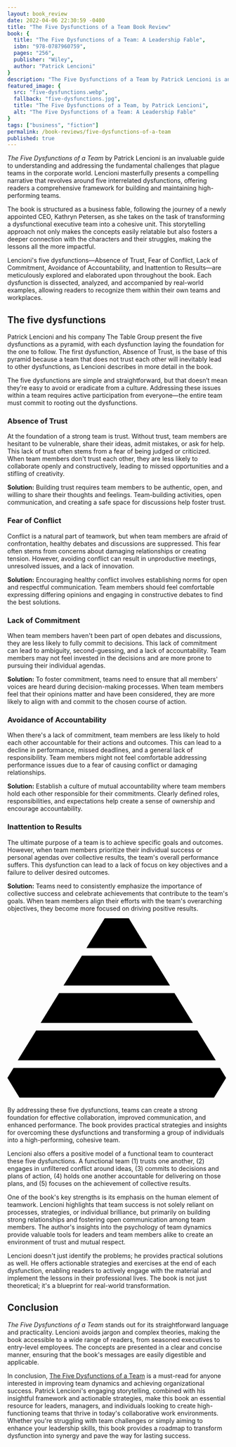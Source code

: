 ```yaml
---
layout: book_review
date: 2022-04-06 22:30:59 -0400
title: "The Five Dysfunctions of a Team Book Review"
book: {
  title: "The Five Dysfunctions of a Team: A Leadership Fable",
  isbn: "978-0787960759",
  pages: "256",
  publisher: "Wiley",
  author: "Patrick Lencioni"
}
description: "The Five Dysfunctions of a Team by Patrick Lencioni is an invaluable guide to understanding and addressing the fundamental challenges that plague teams in the corporate world."
featured_image: {
  src: "five-dysfunctions.webp",
  fallback: "five-dysfunctions.jpg",
  title: "The Five Dysfunctions of a Team, by Patrick Lencioni",
  alt: "The Five Dysfunctions of a Team: A Leadership Fable"
}
tags: ["business", "fiction"]
permalink: /book-reviews/five-dysfunctions-of-a-team
published: true
---
```


_The Five Dysfunctions of a Team_ by Patrick Lencioni is an invaluable guide to understanding and addressing the fundamental challenges that plague teams in the corporate world. Lencioni masterfully presents a compelling narrative that revolves around five interrelated dysfunctions, offering readers a comprehensive framework for building and maintaining high-performing teams.

The book is structured as a business fable, following the journey of a newly appointed CEO, Kathryn Petersen, as she takes on the task of transforming a dysfunctional executive team into a cohesive unit. This storytelling approach not only makes the concepts easily relatable but also fosters a deeper connection with the characters and their struggles, making the lessons all the more impactful.

Lencioni's five dysfunctions&mdash;Absence of Trust, Fear of Conflict, Lack of Commitment, Avoidance of Accountability, and Inattention to Results&mdash;are meticulously explored and elaborated upon throughout the book. Each dysfunction is dissected, analyzed, and accompanied by real-world examples, allowing readers to recognize them within their own teams and workplaces.

## The five dysfunctions

Patrick Lencioni and his company The Table Group present the five dysfunctions as a pyramid, with each dysfunction laying the foundation for the one to follow. The first dysfunction, Absence of Trust, is the base of this pyramid because a team that does not trust each other will inevitably lead to other dysfunctions, as Lencioni describes in more detail in the book.

The five dysfunctions are simple and straightforward, but that doesn’t mean they’re easy to avoid or eradicate from a culture. Addressing these issues within a team requires active participation from everyone&mdash;the entire team must commit to rooting out the dysfunctions.

### Absence of Trust

At the foundation of a strong team is trust. Without trust, team members are hesitant to be vulnerable, share their ideas, admit mistakes, or ask for help. This lack of trust often stems from a fear of being judged or criticized. When team members don't trust each other, they are less likely to collaborate openly and constructively, leading to missed opportunities and a stifling of creativity.

**Solution:** Building trust requires team members to be authentic, open, and willing to share their thoughts and feelings. Team-building activities, open communication, and creating a safe space for discussions help foster trust.

### Fear of Conflict

Conflict is a natural part of teamwork, but when team members are afraid of confrontation, healthy debates and discussions are suppressed. This fear often stems from concerns about damaging relationships or creating tension. However, avoiding conflict can result in unproductive meetings, unresolved issues, and a lack of innovation.

**Solution:** Encouraging healthy conflict involves establishing norms for open and respectful communication. Team members should feel comfortable expressing differing opinions and engaging in constructive debates to find the best solutions.

### Lack of Commitment

When team members haven't been part of open debates and discussions, they are less likely to fully commit to decisions. This lack of commitment can lead to ambiguity, second-guessing, and a lack of accountability. Team members may not feel invested in the decisions and are more prone to pursuing their individual agendas.

**Solution:** To foster commitment, teams need to ensure that all members' voices are heard during decision-making processes. When team members feel that their opinions matter and have been considered, they are more likely to align with and commit to the chosen course of action.

### Avoidance of Accountability

When there's a lack of commitment, team members are less likely to hold each other accountable for their actions and outcomes. This can lead to a decline in performance, missed deadlines, and a general lack of responsibility. Team members might not feel comfortable addressing performance issues due to a fear of causing conflict or damaging relationships.

**Solution:** Establish a culture of mutual accountability where team members hold each other responsible for their commitments. Clearly defined roles, responsibilities, and expectations help create a sense of ownership and encourage accountability.

### Inattention to Results

The ultimate purpose of a team is to achieve specific goals and outcomes. However, when team members prioritize their individual success or personal agendas over collective results, the team's overall performance suffers. This dysfunction can lead to a lack of focus on key objectives and a failure to deliver desired outcomes.

**Solution:** Teams need to consistently emphasize the importance of collective success and celebrate achievements that contribute to the team's goals. When team members align their efforts with the team's overarching objectives, they become more focused on driving positive results.

<div class="w-full max-w-2 my-12 mx-auto">
  <?xml version="1.0" encoding="UTF-8" standalone="no"?>
  <svg width="890" height="" viewBox="0 0 235.47916 193.14583" id="five_dysfunctions_pyramid" xmlns="http://www.w3.org/2000/svg" xml:space="preserve">
    <g transform="translate(13.585907,-83.57694)">
        <g id="level_1">
          <path id="level_1_shape" class="fill-transparent stroke-green stroke stroke-round" d="M -7.0244885,242.37694 H 212.68704 l 6.51038,10.65457 -12.83217,20.99543 H -0.70268732 L -13.535908,253.03151 Z" />
          <path id="text_line_1" class="fill-transparent" d="M 36.684922,258.20198 H 168.97659" />
          <text style="font-family:inherit; font-size:40%; color:inherit;">
              <textPath href="#text_line_1" startOffset="50%" alignment-baseline="middle" text-anchor="middle" class="pyramid-text">Trust</textPath>
          </text>
        </g>
        <g id="level_2">
          <path id="level_2_shape" class="fill-transparent stroke-green stroke stroke-round" d="m 17.023591,202.68944 -19.5636634,31.65 H 208.20158 l -19.56366,-31.65 z" />
          <path id="text_line_2" class="fill-transparent" d="M 49.914089,218.51444 H 155.74742" />
          <text style="font-family:inherit; font-size:40%; color:inherit;">
              <textPath href="#text_line_2" startOffset="50%" alignment-baseline="middle" text-anchor="middle" class="pyramid-text">Conflict</textPath>
          </text>
        </g>
        <g id="level_3">
          <path id="level_3_shape" class="fill-transparent stroke-green stroke stroke-round" d="m 41.391353,163.00194 -19.563663,31.65 h 162.00613 l -19.56367,-31.65 z" />
          <path id="text_line_3" class="fill-transparent" d="m 63.14326,178.82694 h 79.375" />
          <text style="font-family:inherit; font-size:40%; color:inherit;">
              <textPath href="#text_line_3" startOffset="50%" alignment-baseline="middle" text-anchor="middle" class="pyramid-text">Commitment</textPath>
          </text>
        </g>
        <g id="level_4">
          <path id="level_4_shape" class="fill-transparent stroke-green stroke stroke-round" d="m 65.759374,123.31444 -19.563664,31.65 H 159.4658 l -19.56367,-31.65 z" />
          <path id="text_line_4" class="fill-transparent" d="M 76.372426,139.13943 H 129.28909" />
          <text style="font-family:inherit; font-size:40%; color:inherit;">
              <textPath href="#text_line_4" startOffset="50%" alignment-baseline="middle" text-anchor="middle" class="pyramid-text">Accountability</textPath>
          </text>
        </g>
        <g id="level_5">
          <path id="level_5_shape" class="fill-transparent stroke-green stroke stroke-round" d="m 89.963326,83.62694 -19.399851,31.65 h 64.534565 l -19.40036,-31.65 z" />
          <path id="text_line_5" class="fill-transparent" d="M 89.601588,99.45194 H 116.05993" />
          <text style="font-family:inherit; font-size:40%; color:inherit;">
              <textPath href="#text_line_5" startOffset="50%" alignment-baseline="middle" text-anchor="middle" class="pyramid-text">Results</textPath>
          </text>
        </g>
    </g>
  </svg>
</div>

By addressing these five dysfunctions, teams can create a strong foundation for effective collaboration, improved communication, and enhanced performance. The book provides practical strategies and insights for overcoming these dysfunctions and transforming a group of individuals into a high-performing, cohesive team.

Lencioni also offers a positive model of a functional team to counteract these five dysfunctions. A functional team (1) trusts one another, (2) engages in unfiltered conflict around ideas, (3) commits to decisions and plans of action, (4) holds one another accountable for delivering on those plans, and (5) focuses on the achievement of collective results.

One of the book's key strengths is its emphasis on the human element of teamwork. Lencioni highlights that team success is not solely reliant on processes, strategies, or individual brilliance, but primarily on building strong relationships and fostering open communication among team members. The author's insights into the psychology of team dynamics provide valuable tools for leaders and team members alike to create an environment of trust and mutual respect.

Lencioni doesn't just identify the problems; he provides practical solutions as well. He offers actionable strategies and exercises at the end of each dysfunction, enabling readers to actively engage with the material and implement the lessons in their professional lives. The book is not just theoretical; it's a blueprint for real-world transformation.

## Conclusion

_The Five Dysfunctions of a Team_ stands out for its straightforward language and practicality. Lencioni avoids jargon and complex theories, making the book accessible to a wide range of readers, from seasoned executives to entry-level employees. The concepts are presented in a clear and concise manner, ensuring that the book's messages are easily digestible and applicable.

In conclusion, <a href="https://www.tablegroup.com/product/dysfunctions/" class="italic">The Five Dysfunctions of a Team</a> is a must-read for anyone interested in improving team dynamics and achieving organizational success. Patrick Lencioni's engaging storytelling, combined with his insightful framework and actionable strategies, make this book an essential resource for leaders, managers, and individuals looking to create high-functioning teams that thrive in today's collaborative work environments. Whether you're struggling with team challenges or simply aiming to enhance your leadership skills, this book provides a roadmap to transform dysfunction into synergy and pave the way for lasting success.
